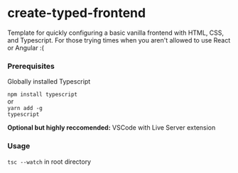 # create-typed-frontend
Template for quickly configuring a basic vanilla frontend with HTML, CSS, and Typescript. For those trying times when you aren't allowed to use React or Angular :(

<h3>Prerequisites</h3>
Globally installed Typescript<br>

<code>npm install typescript</code><br>
or <br>
<code>yarn add -g typescript</code>

<strong>Optional but highly reccomended:</strong> VSCode with Live Server extension

<h3>Usage</h3>
<code>tsc --watch</code> in root directory
